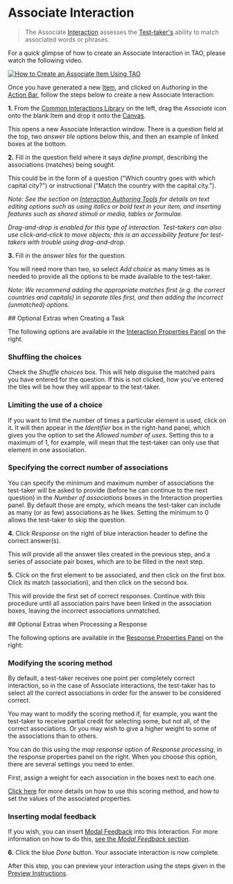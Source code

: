 # Associate Interaction

>The Associate [Interaction](../appendix/glossary.md#interaction) assesses the [Test-taker's](../appendix/glossary.md#test-taker) ability to match associated words or phrases. 

For a quick glimpse of how to create an Associate Interaction in TAO, please watch the following video.

[![How to Create an Associate Item Using TAO](https://img.youtube.com/vi/MXyO4Q3vpH8/hqdefault.jpg)](https://youtube.com/watch?v=MXyO4Q3vpH8&rel=0 "How to Create an Associate Item Using TAO")

Once you have generated a new [Item](../appendix/glossary.md#item), and clicked on *Authoring* in the [Action Bar](../appendix/glossary.md#action-bar), follow the steps below to create a new Associate Interaction:

**1.** From the [Common Interactions Library](../appendix/glossary.md#common-interactions-library) on the left, drag the *Associate* icon onto the blank Item and drop it onto the [Canvas](../appendix/glossary.md#canvas).

This opens a new Associate Interaction window. There is a question field at the top, two *answer tile* options below this, and then an example of linked boxes at the bottom.

**2.** Fill in the question field where it says _define prompt_, describing the associations (matches) being sought.

This could be in the form of a question ("Which country goes with which capital city?") or instructional ("Match the country with the capital city."). 

*Note: See the section on [Interaction Authoring Tools](../interactions/interaction-authoring-tools.md) for details on text editing options such as using italics or bold text in your item, and inserting features such as shared stimuli or media, tables or formulae.*

*Drag-and-drop is enabled for this type of interaction. Test-takers can also use click-and-click to move objects; this is an accessibility feature for test-takers with trouble using drag-and-drop.*

**3.** Fill in the _answer tiles_ for the question. 

You will need more than two, so select *Add choice* as many times as is needed to provide all the options to be made available to the test-taker.

*Note: We recommend adding the appropriate matches first (e.g. the correct countries and capitals) in separate tiles first, and then adding the incorrect (unmatched) options.* 

<aside class="optional-extras">
## Optional Extras when Creating a Task

The following options are available in the [Interaction Properties Panel](../appendix/glossary.md#interaction-properties-panel) on the right.

### Shuffling the choices

Check the *Shuffle choices* box. This will help disguise the matched pairs you have entered for the question. If this is not clicked, how you've entered the tiles will be how they will appear to the test-taker.

### Limiting the use of a choice

If you want to limit the number of times a particular element is used, click on it. It will then appear in the *Identifier* box in the right-hand panel, which gives you the option to set the *Allowed number of uses*. Setting this to a maximum of 1, for example, will mean that the test-taker can only use that element in one association. 

### Specifying the correct number of associations

You can specify the minimum and maximum number of associations the test-taker will be asked to provide (before he can continue to the next question) in the *Number of associations* boxes in the Interaction properties panel. By default these are empty, which means the test-taker can include as many (or as few) associations as he likes. Setting the minimum to 0 allows the test-taker to skip the question.

</aside>

**4.** Click *Response* on the right of blue interaction header to define the correct answer(s).

This will provide all the answer tiles created in the previous step, and a series of associate pair boxes, which are to be filled in the next step.

**5.** Click on the first element to be associated, and then click on the first box. Click its match (association), and then click on the second box.

This will provide the first set of correct responses. Continue with this procedure until all association pairs have been linked in the association boxes, leaving the incorrect associations unmatched. 

<aside class="optional-extras">
## Optional Extras when Processing a Response

The following options are available in the [Response Properties Panel](../appendix/glossary.md#response-properties-panel) on the right:

### Modifying the scoring method


By default, a test-taker receives one point per completely correct interaction, so in the case of Associate interactions, the test-taker has to select all the correct associations in order for the answer to be considered correct.

You may want to modify the scoring method if, for example, you want the test-taker to receive partial credit for selecting some, but not all, of the correct associations. Or you may wish to give a higher weight to some of the associations than to others. 

You can do this using the *map response* option of *Response processing*, in the response properties panel on the right. When you choose this option, there are several settings you need to enter. 

First, assign a weight for each association in the boxes next to each one. 

[Click here](../items/item-scoring-rules.md#item-scoring-rules) for more details on how to use this scoring method, and how to set the values of the associated properties.

### Inserting modal feedback 

If you wish, you can insert [Modal Feedback](../appendix/glossary.md#modal-feedback) into this Interaction. For more information on how to do this, [see the *Modal Feedback* section](../items/modal-feedback.md).

</aside>

**6.** Click the blue *Done* button. Your associate interaction is now complete.

After this step, you can preview your interaction using the steps given in the [Preview Instructions](../items/preview.md).
